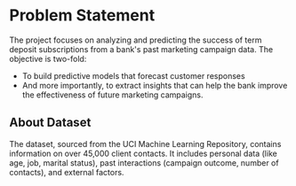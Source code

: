 # Problem Statement 
The project focuses on analyzing and predicting the success of term deposit subscriptions from a bank's past marketing campaign data. The objective is two-fold:
- To build predictive models that forecast customer responses
- And more importantly, to extract insights that can help the bank improve the effectiveness of future marketing campaigns.
## About Dataset
The dataset, sourced from the UCI Machine Learning Repository, contains information on over 45,000 client contacts. It includes personal data (like age, job, marital status), past interactions (campaign outcome, number of contacts), and external factors.
